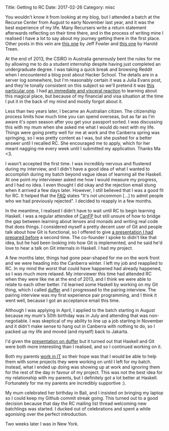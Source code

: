 Title: Getting to RC
Date: 2017-02-26
Category: misc

You wouldn't know it from looking at my blog, but I attended a batch at the
Recurse Center from August to early November last year, and it was the best
experience of my life. Many Recursers write a return statement afterwards
reflecting on their time there, and in the process of writing mine I realised I
have a lot to say about my journey getting there in the first place. Other
posts in this vein are [this one](http://blog.jfo.click/how-i-went-to-rc/) by
Jeff Fowler and [this
one](http://haroldtreen.github.io/tech/recurse/2017/02/26/applying-twice-to-the-recurse-center/)
by Harold Treen.

At the end of 2013, the CSIRO in Australia generously bent the rules for me by
allowing me to do a student internship despite having just completed an
undergraduate degree. I was taking a quick break and browsing Reddit when I
encountered a blog post about Hacker School. The details are in a server log
somewhere, but I'm reasonably certain it was a Julia Evans post, and they're
tonally consistent on this subject so we'll pretend it was [this particular
one](https://jvns.ca/blog/2014/02/15/how-was-hacker-school/). I had [an
immediate and visceral reaction](https://www.youtube.com/watch?v=2p1dS9hoptU)
to learning about this magical place, but because of my financial and visa
situation at the time I put it in the back of my mind and mostly forgot about
it.

Less than two years later, I became an Australian citizen. The citizenship
process limits how much time you can spend overseas, but as far as I'm aware
it's open season after you get your passport sorted. I was discussing this with
my mum when she asked me what I would do next with my life. Things were going
pretty well for me at work and the Canberra spring was springing, so I was
pretty content as I was, but she pushed for a better answer until I recalled
RC. She encouraged me to apply, which for her meant nagging me every week until
I submitted my application. Thanks Ma <3.

I wasn't accepted the first time. I was incredibly nervous and flustered during
my interview, and I didn't have a good idea of what I wanted to accomplish
during my batch beyond vague ideas of learning all the Haskell. At one point my
interviewer asked me how I would measure my progress, and I had no idea. I even
thought I did okay and the rejection email stung when it arrived a few days
later. However, I still believed that I was a good fit for RC. It helped that
the [FAQ](https://www.recurse.com/faq) states "It's not uncommon [...] to admit
people who we had previously rejected". I decided to reapply in a few months.

In the meantime, I realised I didn't have to wait until RC to begin learning
Haskell. I was a regular attendee of [CanFP](https://www.meetup.com/CanFPG/)
but still unsure of how to bridge the gap between learning about lenses and
monads and writing real code that does things. I considered myself a pretty
decent user of Git and people talk about how Git is functional, so I
offered to give [a presentation I had prepared
before](http://vaibhavsagar.com/git-it-going/) a second time. The co-founder I
spoke to didn't like that idea, but he had been looking into how Git is
implemented, and he said he'd love to hear a talk on Git internals in Haskell.
I had my project.

A few months later, things had gone pear-shaped for me on the work front and we
were heading into the Canberra winter. I left my job and reapplied to RC. In my
mind the worst that could have happened had already happened, so I was much
more relaxed. My interviewer this time had attended RC when they were like me
at the end of 2013, and I think we were able to relate to each other better.
I'd learned some Haskell by working on my Git thing, which I called
[duffer](https://github.com/vaibhavsagar/duffer/tree/4e4beb35f39d957ff1ccaf187dee3272deb58870)
and I progressed to the pairing interview. The pairing interview was my first
experience pair programming, and I think it went well, because I got an
acceptance email this time.

Although I was applying in April, I applied to the batch starting in August
because my mum's 50th birthday was in July and attending that was
non-negotiable. I was skeptical of my ability to line up a job starting in
November and it didn't make sense to hang out in Canberra with nothing to do,
so I packed up my life and moved (and myself) back to Jakarta.

I'd given the [presentation on duffer](https://github.com/vaibhavsagar/duffer/blob/7a312355ebeacc38f553c71afcd90b3941c0069c/presentation/presentation.md)
but it turned out that Haskell and Git were both more interesting than I
realised, and so I continued working on it.

Both my parents [work in IT](http://infotech.co.id/) so their hope was that I
would be able to help them with some projects they were working on until I left
for my batch. Instead, what I ended up doing was showing up at work and
ignoring them for the rest of the day in favour of my project. This was not the
best idea for my relationship with my parents, but I definitely got a lot
better at Haskell. Fortunately for me my parents are incredibly supportive :).

My mum celebrated her birthday in Bali, and I insisted on bringing my laptop so
I could keep my Github commit streak going. This turned out to a good decision
because that day the RC mailing list thread welcoming new batchlings
was started. I ducked out of celebrations and spent a while agonising over the
perfect introduction.

Two weeks later I was in New York.
